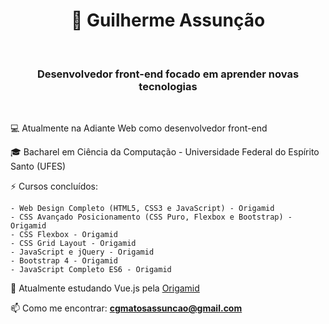 <h1 align="center">🤖 Guilherme Assunção</h1>
<br/>
<h3 align="center">Desenvolvedor front-end focado em aprender novas tecnologias</h3>

<br/>

💻 Atualmente na Adiante Web como desenvolvedor front-end

🎓 Bacharel em Ciência da Computação - Universidade Federal do Espírito Santo (UFES)

⚡ Cursos concluídos:

    - Web Design Completo (HTML5, CSS3 e JavaScript) - Origamid
    - CSS Avançado Posicionamento (CSS Puro, Flexbox e Bootstrap) - Origamid
    - CSS Flexbox - Origamid
    - CSS Grid Layout - Origamid
    - JavaScript e jQuery - Origamid
    - Bootstrap 4 - Origamid
    - JavaScript Completo ES6 - Origamid


🚀 Atualmente estudando Vue.js pela [Origamid](https://www.origamid.com)

📫 Como me encontrar: **cgmatosassuncao@gmail.com**

<br/>

